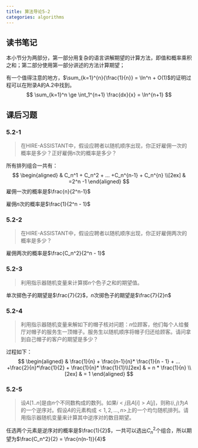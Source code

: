 ```yaml
---
title: 算法导论5-2
categories: algorithms
---
```


## 读书笔记

本小节分为两部分，第一部分用复杂的语言讲解期望的计算方法，即值和概率乘积之和；第二部分使用第一部分讲述的方法计算期望；

有一个值得注意的地方，$\sum_{k=1}^{n}{\frac{1}{n}} = \ln^n + O(1)$的证明过程可以在附录A的A.2中找到。
$$
\sum_{k=1}^n \ge \int_1^{n+1} \frac{dx}{x} = \ln^{n+1}
$$

## 课后习题

### 5.2-1

> 在HIRE-ASSISTANT中，假设应聘者以随机顺序出现，你正好雇佣一次的概率是多少？正好雇佣$n$次的概率是多少？

所有排列组合一共有：
$$
\begin{aligned}
& C_n^1 + C_n^2 + ... +C_n^{n-1} + C_n^{n} \\[2ex]
& =2^n -1
\end{aligned}
$$
雇佣一次的概率是$\frac{n}{2^n-1}$

雇佣$n$次的概率是$\frac{1}{2^n - 1}$

### 5.2-2

> 在HIRE-ASSISTANT中，假设应聘者以随机顺序出现，你正好雇佣两次的概率是多少？

雇佣两次的概率是$\frac{C_n^2}{2^n - 1}$

### 5.2-3

> 利用指示器随机变量来计算掷$n$个色子之和的期望值。

单次掷色子的期望是$\frac{7}{2}$，$n$次掷色子的期望是$\frac{7}{2}n$

### 5.2-4

> 利用指示器随机变量来解如下的帽子核对问题：$n$位顾客，他们每个人给餐厅对帽子的服务生一顶帽子。服务生以随机顺序将帽子归还给顾客。请问拿到自己帽子的客户的期望是多少？

过程如下：
$$
\begin{aligned}
& \frac{1}{n} + \frac{n-1}{n}* \frac{1}{n - 1} + ... +\frac{2}{n}*\frac{1}{2} + \frac{1}{n}* \frac{1}{1}\\[2ex]
& = n * \frac{1}{n} \\[2ex]
& = 1
\end{aligned}
$$

### 5.2-5

> 设$A[1..n]$是由$n$个不同数构成的数列。如果$i<j$且$A[i]> A[j]$，则称$(i, j)$为$A$的一个逆序对。假设$A$的元素构成$<1,2, ..., n>$上的一个均匀随机排列。请用指示器随机变量来计算其中逆序对的数目期望。

任选两个元素是逆序对的概率是$\frac{1}{2}$，一共可以选出$C_n^2$个组合，所以期望为$\frac{C_n^2}{2} = \frac{n(n-1)}{4}$

